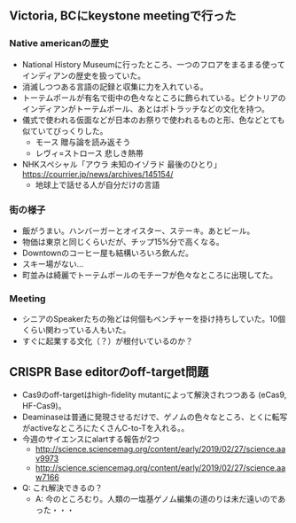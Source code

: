 ## Victoria, BCにkeystone meetingで行った
### Native americanの歴史
- National History Museumに行ったところ、一つのフロアをまるまる使ってインディアンの歴史を扱っていた。
- 消滅しつつある言語の記録と収集に力を入れている。
- トーテムポールが有名で街中の色々なところに飾られている。ビクトリアのインディアンがトーテムポール、あとはポトラッチなどの文化を持つ。
- 儀式で使われる仮面などが日本のお祭りで使われるものと形、色などとても似ていてびっくりした。
  - モース 贈与論を読み返そう
  - レヴィ=ストロース 悲しき熱帯
- NHKスペシャル「アウラ 未知のイゾラド 最後のひとり」https://courrier.jp/news/archives/145154/ 
  - 地球上で話せる人が自分だけの言語

### 街の様子
- 飯がうまい。ハンバーガーとオイスター、ステーキ。あとビール。
- 物価は東京と同じくらいだが、チップ15%分で高くなる。
- Downtownのコーヒー屋も結構いろいろ飲んだ。
- スキー場がない...
- 町並みは綺麗でトーテムポールのモチーフが色々なところに出現してた。

### Meeting
- シニアのSpeakerたちの殆どは何個もベンチャーを掛け持ちしていた。10個くらい関わっている人もいた。
- すぐに起業する文化（？）が根付いているのか？

## CRISPR Base editorのoff-target問題
- Cas9のoff-targetはhigh-fidelity mutantによって解決されつつある (eCas9, HF-Cas9)。
- Deaminaseは普通に発現させるだけで、ゲノムの色々なところ、とくに転写がactiveなところにたくさんC-to-Tを入れる。。
- 今週のサイエンスにalartする報告が2つ
  - http://science.sciencemag.org/content/early/2019/02/27/science.aav9973
  - http://science.sciencemag.org/content/early/2019/02/27/science.aaw7166
- Q: これ解決できるの？
  - A: 今のところむり。人類の一塩基ゲノム編集の道のりは未だ遠いのであった・・・

